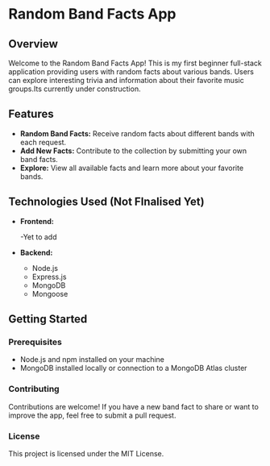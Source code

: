# Random Band Facts App

## Overview

Welcome to the Random Band Facts App! This is my first beginner full-stack application providing users with random facts about various bands. Users can explore interesting trivia and information about their favorite music groups.Its currently under construction.

## Features

- **Random Band Facts:** Receive random facts about different bands with each request.
- **Add New Facts:** Contribute to the collection by submitting your own band facts.
- **Explore:** View all available facts and learn more about your favorite bands.

## Technologies Used (Not FInalised Yet)

- **Frontend:**

  -Yet to add

- **Backend:**
  - Node.js
  - Express.js
  - MongoDB
  - Mongoose

## Getting Started

### Prerequisites

- Node.js and npm installed on your machine
- MongoDB installed locally or connection to a MongoDB Atlas cluster

### Contributing

Contributions are welcome! If you have a new band fact to share or want to improve the app, feel free to submit a pull request.

### License

This project is licensed under the MIT License.
